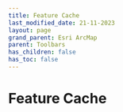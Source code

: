 ```yaml
---
title: Feature Cache
last_modified_date: 21-11-2023
layout: page
grand_parent: Esri ArcMap
parent: Toolbars
has_children: false
has_toc: false
---
```


Feature Cache
=============

